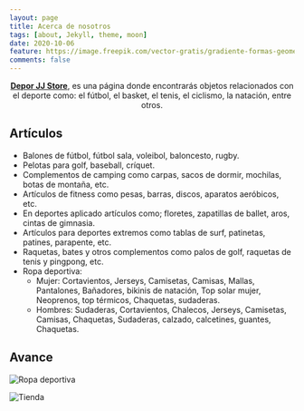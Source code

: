 ```yaml
---
layout: page
title: Acerca de nosotros
tags: [about, Jekyll, theme, moon]
date: 2020-10-06
feature: https://image.freepik.com/vector-gratis/gradiente-formas-geometricas-sobre-fondo-oscuro_23-2148421828.jpg
comments: false
---
```

    
<center><a href="https://jose22jj.github.io/"><b>Depor JJ Store</b></a>, es una página donde encontrarás objetos relacionados con el deporte como: el fútbol, el basket, el tenis, el ciclismo, la natación, entre otros.</center>

## Artículos
* Balones de fútbol, fútbol sala, voleibol, baloncesto, rugby.
* Pelotas para golf, baseball, críquet.
* Complementos de camping como carpas, sacos de dormir, mochilas, botas de montaña, etc.
* Artículos de fitness como pesas, barras, discos, aparatos aeróbicos, etc.
* En deportes aplicado artículos como; floretes, zapatillas de ballet, aros, cintas de gimnasia.
* Artículos para deportes extremos como tablas de surf, patinetas, patines, parapente, etc.
* Raquetas, bates y otros complementos como palos de golf, raquetas de tenis y pingpong, etc.
* Ropa deportiva:
  - Mujer: Cortavientos, Jerseys, Camisetas, Camisas, Mallas, Pantalones, Bañadores, bikinis de natación, Top solar mujer, Neoprenos, top térmicos, Chaquetas, sudaderas.
  - Hombres: Sudaderas, Cortavientos, Chalecos, Jerseys, Camisetas, Camisas, Chaquetas, Sudaderas, calzado, calcetines, guantes, Chaquetas.

## Avance

![Ropa deportiva](https://allcostablanca.com/wp-content/uploads/2018/01/tienda-de-ropa-deportiva.jpg)

![Tienda](https://muchosnegociosrentables.com/wp-content/uploads/2018/03/C%C3%B3mo-abrir-una-tienda-de-deportes.jpg)

